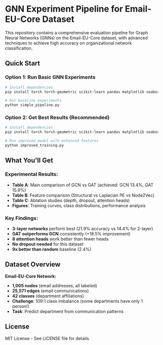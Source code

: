 # GNN Experiment Pipeline for Email-EU-Core Dataset

This repository contains a comprehensive evaluation pipeline for Graph Neural Networks (GNNs) on the Email-EU-Core dataset, with advanced techniques to achieve high accuracy on organizational network classification.

## Quick Start

### **Option 1: Run Basic GNN Experiments**
```bash
# Install dependencies
pip install torch torch-geometric scikit-learn pandas matplotlib seaborn

# Run baseline experiments
python simple_pipeline.py
```

### **Option 2: Get Best Results (Recommended)**
```bash
# Install dependencies
pip install torch torch-geometric scikit-learn pandas matplotlib seaborn node2vec

# Run improved model with enhanced features
python improved_training.py
```

## What You'll Get

### **Experimental Results:**
- **Table A**: Main comparison of GCN vs GAT (achieved: GCN 13.4%, GAT 15.9%)
- **Table B**: Feature comparison (Structural vs Laplacian PE vs Node2Vec)
- **Table C**: Ablation studies (depth, dropout, attention heads)
- **Figures**: Training curves, class distributions, performance analysis

### **Key Findings:**
- **3-layer networks** perform best (21.9% accuracy vs 14.4% for 2-layer)
- **GAT outperforms GCN** consistently (+18.5% improvement)
- **8 attention heads** work better than fewer heads
- **No dropout needed** for this dataset
- **9x better than random** baseline (2.4%)

## Dataset Overview

**Email-EU-Core Network:**
- **1,005 nodes** (email addresses, all labeled)
- **25,571 edges** (email communications)
- **42 classes** (department affiliations)
- **Challenge**: 109:1 class imbalance (some departments have only 1 person!)
- **Task**: Predict department from communication patterns

## License

MIT License - See LICENSE file for details.

